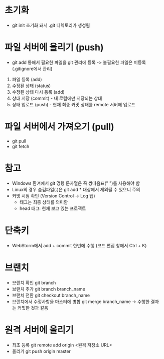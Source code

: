 # 초기화
- git init 초기화 돼서 .git 디렉토리가 생성됨
# 파일 서버에 올리기 (push)
- git add 통해서 필요한 파일을 git 관리에 등록 -> 불필요한 파일은 미등록(.gitignore에서 관리)
1) 파일 등록 (add)
2) 수정된 상태 (status)
3) 수정된 상태 다시 등록 (add)
4) 상태 저장 (commit) - 내 로컬에만 저장되는 상태
5) 상태 업로드 (push) - 현재 최종 커밋 상태를 remote 서버에 업로드

# 파일 서버에서 가져오기 (pull)
- git pull  
- git fetch
  
# 참고
- Windows 환겨에서 git 명령 문자열은 꼭 쌍따옴표(" ")를 사용해야 함  
- Linux의 경우 숨김파일(.)은 git add * 대상에서 제외될 수 있으니 주의  
- 커밋 시점 확인 (Version Control -> Log 탭)  
  - 태그는 최종 상태를 의미함
  - head 태그: 현재 보고 있는 프로젝트

# 단축키
- WebStorm에서 add + commit 한번에 수행 (코드 편집 창에서 Ctrl + K)

# 브랜치
- 브랜치 확인 git branch
- 브랜치 추가 git branch branch_name
- 브랜치 전환 git checkout branch_name 
- 브랜치에서 수정사항을 마스터에 병합 git merge branch_name -> 수행한 결과는 커밋한 것과 같음

# 원격 서버에 올리기
- 최초 등록 git remote add origin <원격 저장소 URL>  
- 올리기 git push origin master